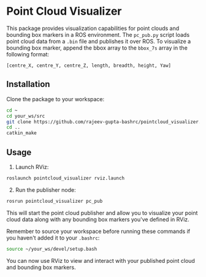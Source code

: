 # Point Cloud Visualizer

This package provides visualization capabilities for point clouds and bounding box markers in a ROS environment. The `pc_pub.py` script loads point cloud data from a `.bin` file and publishes it over ROS. To visualize a bounding box marker, append the bbox array to the `bbox_7s` array in the following format:

```
[centre_X, centre_Y, centre_Z, length, breadth, height, Yaw]
```

## Installation

Clone the package to your workspace:

```bash
cd ~
cd your_ws/src
git clone https://github.com/rajeev-gupta-bashrc/pointcloud_visualizer.git
cd ..
catkin_make
```

## Usage

1. Launch RViz:

```bash
roslaunch pointcloud_visualizer rviz.launch
```

2. Run the publisher node:

```bash
rosrun pointcloud_visualizer pc_pub
```

This will start the point cloud publisher and allow you to visualize your point cloud data along with any bounding box markers you've defined in RViz.

Remember to source your workspace before running these commands if you haven't added it to your `.bashrc`:

```bash
source ~/your_ws/devel/setup.bash
```

You can now use RViz to view and interact with your published point cloud and bounding box markers.